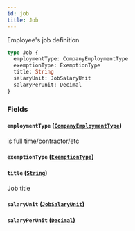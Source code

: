 ```yaml
---
id: job
title: Job
---
```


Employee's job definition

```graphql
type Job {
  employmentType: CompanyEmploymentType
  exemptionType: ExemptionType
  title: String
  salaryUnit: JobSalaryUnit
  salaryPerUnit: Decimal
}
```

### Fields

#### `employmentType` ([`CompanyEmploymentType`](https://developer.rippling.com/docs/rippling-graphql/docs/partners/truework/objects/company-employment-type.md))

is full time/contractor/etc

#### `exemptionType` ([`ExemptionType`](https://developer.rippling.com/docs/rippling-graphql/docs/partners/truework/enums/exemption-type.md))

#### `title` ([`String`](https://developer.rippling.com/docs/rippling-graphql/docs/partners/truework/scalars/string.md))

Job title

#### `salaryUnit` ([`JobSalaryUnit`](https://developer.rippling.com/docs/rippling-graphql/docs/partners/truework/enums/job-salary-unit.md))

#### `salaryPerUnit` ([`Decimal`](https://developer.rippling.com/docs/rippling-graphql/docs/partners/truework/scalars/decimal.md))
